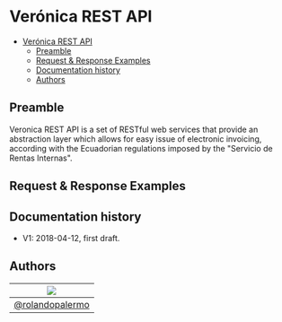 # Verónica REST API
<!-- TOC depthFrom:1 depthTo:2 withLinks:1 updateOnSave:1 orderedList:0 -->

- [Verónica REST API](#veronica-rest-api)
	- [Preamble](#preamble)
	- [Request & Response Examples](#request--response-examples)
	- [Documentation history](#documentation-history)
	- [Authors](#authors)

<!-- /TOC -->
## Preamble
Veronica REST API is a set of RESTful web services that provide an abstraction layer which allows for easy issue of electronic invoicing, according with the Ecuadorian regulations imposed by the "Servicio de Rentas Internas".

## Request & Response Examples

## Documentation history

- V1: 2018-04-12, first draft.

## Authors

| [![](https://avatars1.githubusercontent.com/u/11875482?v=4&s=80)](https://github.com/rolandopalermo) |
|-|
| [@rolandopalermo](https://github.com/rolandopalermo) |